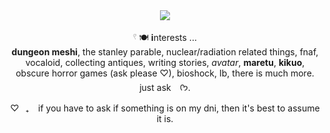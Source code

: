 <div align="center">
    <img src="https://files.catbox.moe/4lbrcm.png"/>
</div>


<div align="center">


  𓍢 🍽️  **i**nterests ...<br> **dungeon meshi**, the stanley parable, nuclear/radiation related things, fnaf, vocaloid, collecting antiques, writing stories, *avatar*, **maretu**, **kikuo**, obscure horror games (ask please ♡), bioshock, Ib, there is much more. just ask⠀ ᡣ𐭩.

♡⠀₊⠀ if you have to ask if something is on my dni, then it's best to assume it is.
</div>
